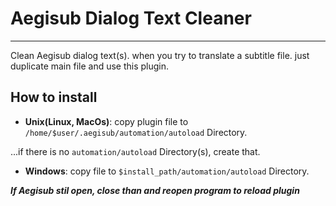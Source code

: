 # Aegisub Dialog Text Cleaner
***
Clean Aegisub dialog text(s). when you try to translate a subtitle file. just duplicate main file and use this plugin.

## How to install
+ **Unix(Linux, MacOs)**: copy plugin file to `/home/$user/.aegisub/automation/autoload` Directory.

...if there is no `automation/autoload` Directory(s), create that.

+ **Windows**: copy file to `$install_path/automation/autoload` Directory. 

**_If Aegisub stil open, close than and reopen program to reload plugin_**
